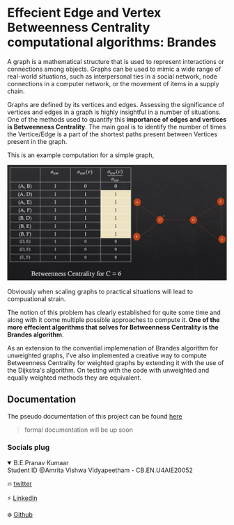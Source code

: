 # Effecient Edge and Vertex Betweenness Centrality computational algorithms: Brandes

A graph is a mathematical structure that is used to represent interactions or connections among objects. Graphs can be used to mimic a wide range of real-world situations, such as interpersonal ties in a social network, node connections in a computer network, or the movement of items in a supply chain.

Graphs are defined by its vertices and edges. Assessing the significance of vertices and edges in a graph is highly insightful in a number of situations. One of the methods used to quantify this **importance of edges and vertices is Betweenness Centrality**. The main goal is to identify the number of times the Vertice/Edge is a part of the shortest paths present between Vertices present in the graph.

This is an example computation for a simple graph,

![BC example](https://github.com/genpranav/Brandes-Algorithm-Betweenness-Centrality/blob/main/Images/BC%20example.jpg)

Obviously when scaling graphs to practical situations will lead to compuational strain. 

The notion of this problem has clearly established for quite some time and along with it come multiple possible approaches to compute it. **One of the more effecient algorithms that solves for Betweenness Centrality is the Brandes algorithm**.

As an extension to the convential implemenation of Brandes algorithm for unweighted graphs, I've also implemented a creative way to compute Betweenness Centrality for weighted graphs by extending it with the use of the Dijkstra's algorithm. On testing with the code with unweighted and equally weighted methods they are equivalent.

## Documentation

The pseudo documentation of this project can be found [here](https://github.com/genpranav/Brandes-Algorithm-Betweenness-Centrality/blob/main/DAA_Final.pptx)
> formal documentation will be up soon

### Socials plug

<details open>
<summary>B.E.Pranav Kumaar</summary>
Student ID @Amrita Vishwa Vidyapeetham - CB.EN.U4AIE20052

:fire: [twitter](https://twitter.com/bepranavkumaar1)

:zap: [LinkedIn](https://www.linkedin.com/in/pranav-kumaar/)

:snowflake: [Github](https://github.com/genpranav)

</details>